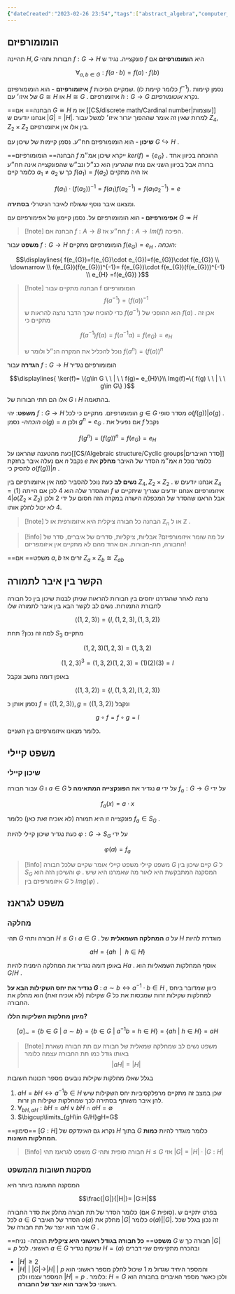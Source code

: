 ```yaml
---
{"dateCreated":"2023-02-26 23:54","tags":["abstract_algebra","computer_science"],"pageDirection":"rtl","dg-publish":true,"permalink":"/cs/algebraic-structure/cayley-s-and-lagrange-theorem/","dgPassFrontmatter":true}
---
```



## הומומורפיזם

תהיינה $H,G$ חבורות ותהי $f:G\to H$ פונקצייה. נגיד ש $f$ היא __הומומורפיזם__ אם 

$$\forall_{a,b\in G}: f(a\cdot b)= f(a)\cdot f(b)$$


__איזומורפיזם__ - הוא הומומורפיזם $f$ שמקיים הפיכות. (כלומר קיימת לו $f^{-1}$). נסמן קיימות של איזו׳ עם $G\cong H$ או $H\cong G$ .  איזומורפיזם $h: G\to G$ נקרא _אוטומורפיזם_. 

==הבחנה== אם $G\cong H$ אז מ [[CS/discrete math/Cardinal number\|עוצמות]] אנחנו יודעים ש $|G|=|H|$. למרות שאין זה אומר שההפוך יגרור איזו׳ למשל עבור $Z_{4},Z_{2}\times Z_{2}$ בין אלו אין איזומורפיזם.
 
__שיכון -__ הוא הומומורפיזם חח״ע. נסמן קיימות של שיכון עם $G\hookrightarrow H$ . 

==הבחנה== הומומורפיזם $f$ ייקרא שיכון אמ״מ $ker(f)=\{e_{G}\}$ . ההוכחה בכיוון אחד ברורה אבל בכיוון השני אם נניח שהגרעין הוא כנ״ל ונב״ש שהפונקצייה אינה חח״ע כלומר קיים $a_{1}\neq a_{2}$ כך ש $f(a_{1})=f(a_{2})$ אז היה מתקיים 

$$f(a_{1})\cdot (f(a_{2}))^{-1}=f(a_{1})f(a_{2}^{-1})=f(a_{1}a_{2}^{-1})=e$$

ומצאנו איבר נוסף ששולח לאיבר הניטרלי __בסתירה__.

__אפימורפיזם -__ הוא הומומורפיזם על. נסמן קיימון של אפימורפיזם עם $G\twoheadrightarrow H$ 


>[!note] הבחנה
>אם $f:A\to B$ חח״ע אז $f: A\to Im(f)$ הפיכה.

__משפט__ עבור $f:G\to H$ הומומורפיזם מתקיים $f(e_{G})=e_{H}$ . 
_הוכחה:_

$$\displaylines{
f(e_{G})=f(e_{G}\cdot e_{G})=f(e_{G})\cdot f(e_{G})
\\ \downarrow \\
f(e_{G})(f(e_{G}))^{-1}= f(e_{G})\cdot f(e_{G})(f(e_{G}))^{-1} \\
e_{H} =f(e_{G})
}$$

>[!note] הבחנה
>מתקיים עבור f הומומורפיזם
> $$f(a^{-1})= (f(a))^{-1}$$
> כדי להוכיח שכך הדבר נרצה להראות ש $f(a^{-1})$ הוא ההופכי של $f(a)$ . אכן זה מתקיים כי 
> 
> $$f(a^{-1})f(a)=f(a^{-1}a)=f(e_{G})=e_{H}$$
> 
> נוכל להכליל את המקרה הנ״ל ולומר ש $f(a^{n})=(f(a))^{n}$

__הגדרה__ 
עבור $f: G\to H$ הומומורפיזם נגדיר 

$$\displaylines{
\ker(f)= \{g\in G \ \ | \ \ f(g)= e_{H}\}\\
Img(f)=\{ f(g) \ \ | \ \ g\in G\}
}$$

אלו הם תתי חבורות של $G$ ו $H$ בהתאמה.

 __משפט__: יהי $f: G\to H$ הומומורפיזם. מתקיים כי לכל $g\in G$ מסדר סופי $o(f(g)) | o(g)$ .
 _הוכחה-_
 נסמן $o(g)=n$ ולכן $g^{n}=e_{G}$ . אם נפעיל את $f$ נקבל 

$$f(g^{n})=(f(g))^{n}= f(e_{G})=e_{H}$$

כעת מהטענה שהראנו על[[CS/Algebraic structure/Cyclic groups\|סדר האיברים]] אם נעלה איבר בחזקת $n$ נקבל $e$ אמ״מ הסדר של האיבר __מחלק__ את $n$ כלומר נוכל להסיק כי $o(f(g))|n$ .

__נשים לב__ כעת נוכל להסביר למה אין איזומורפיזם בין $Z_{4},Z_{2}\times Z_{2}$ . אנחנו יודעים ש $Z_{4}=\langle 1\rangle$ ושהסדר שלה הוא $4$ לכן אם הייתה $f$ איזומורפיזם אנחנו יודעים שצריך שיתקיים ש $4|o(Z_{2}\times Z_{2})$ אבל הראנו שהסדר של המכפלה הישרה במקרה הזה חסום על ידי $2$ ולכן 4 לא יכול לחלק אותו.

>[!note] הבחנה
>כל חבורה ציקלית היא איזומורפית או ל $\mathbb{Z}_{n}$ או ל $\mathbb{Z}$  .

>[!info] על מה שומר איזומורפיזם?
>אבליות, ציקליות, סדרים של איברים, סדר של החבורה, תת-חבורות. אם אחד מהם לא מתקיים אין איזומפריזם! 

==משפט== אם $a,b$ זרים אז $Z_{a}\times Z_{b}\cong Z_{ab}$ 

## הקשר בין איבר לתמורה
נרצה לאחר שהגדרנו יחסים בין חבורות להראות שניתן לבנות שיכון בין כל חבורה לחבורת התמורות. נשים לב לקשר הבא בין איבר לתמורה שלו 

$$\langle (1,2,3)\rangle = \{I,(1,2,3),(1,3,2)\}$$

למה זה נכון? תחת $S_{3}$ מתקיים

$$(1,2,3)(1,2,3)= (1,3,2)$$

$$(1,2,3)^{3}= (1,3,2)(1,2,3)=(1)(2)(3)= I$$


באופן דומה נחשב ונקבל

$$\langle (1,3,2)\rangle=\{I,(1,3,2),(1,2,3)\}$$

נסמן אותן כ $f=\langle (1,2,3)\rangle, g=\langle (1,3,2)\rangle$ ונקבל

$$g\circ f = f\circ g= I$$

כלומר מצאנו איזומורפיזם בין השניים.

## משפט קיילי
### שיכון קיילי
עבור חבורה $G$ ו $a\in G$ נגדיר את __הפונקצייה המתאימה ל $a$__ על ידי $f_{a}:G\to G$ על ידי

$$f_{a}(x)=a\cdot x$$

פונקצייה זו היא תמורה (לא אוכיח זאת כאן) כלומר $f_{a}\in S_{G}$ .

כעת נגדיר שיכון קיילי להיות $\varphi: G\to S_{G}$ על ידי 

$$\varphi(a)=f_{a}$$

>[!info] משפט קיילי
משפט קיילי אומר שקיים שלכל חבורה $G$ קיים שיכון בין $G$ ל $S_{G}$ והשיכון הזה הוא $\varphi$ .
המסקנה המתבקשת היא לאור מה שאמרנו היא שיש איזומורפיזם בין $G$ ל $Img(\varphi)$ .

## משפט לגראנז
### מחלקה
תהי $G$ חבורה ותהי $H\leq G$ ו $a\in G$ . __המחלקה השמאלית__ של $a$ על $H$ מוגדרת להיות 

$$aH=\{ah \ \ | \ \ h\in H\}$$

באופן דומה נגדיר את המחלקה הימנית להיות $Ha$ .
אוסף המחלקות השמאליות הוא $G/H$ .

__נגדיר את יחס השקילות הבא על $G$__ : 
$a\sim b\leftrightarrow a^{-1}\cdot b \in H$  , כיוון שמדובר ביחס שקילות (לא אוכיח זאת) הוא מחלק את $G$ למחלקות שקילות זרות שמכסות את כל החבורה.

__מיהן מחלקות השליקות הללו?__

$$[a]_{\sim}=\{b\in G \ | \ a\sim b  \}= \{b\in G \ | \ a^{-1}b=h\in H\}=\{ah \ | \ h\in H\}= aH$$

>[!note] משפט
>נשים לב שמחלקה שמאלית של חבורה עם תת חבורה נשארת באותו גודל כמו תת החבורה עצמה כלומר 
$$|aH|=|H|$$

בגלל שאלו מחלקות שקילות נובעים מספר תכונות חשובות 
1) $aH=bH\leftrightarrow a^{-1}b\in H$ שכן במצב זה מתקיים מרפלקסיביות יחס השקילות שיש להן איבר משותף בסתירה לכך שמחלקות שקילות הן זרות.
2) $\forall_{bH,aH}: bH=aH\vee bH\cap aH =\emptyset$ 
3) $\bigcup\limits_{gH\in G/H}gH=G$ 

==סימון== $[G:H]$ נקרא גם _האינדקס_ של $H$ בתוך $G$ כלומר מוגדר להיות __כמות המחלקות השונות__.

>[!info] משפט לגראנז
>תהי $G$ חבורה סופית ותהי $H\leq G$ אזי $|G|=|H|\cdot|G:H|$ 

### מסקנות חשובות מהמשפט
המסקנה החשובה ביותר היא 

$$\frac{|G|}{|H|}= |G:H|$$

כלומר הסדר של תת חבורה מחלק את סדר החבורה (אם $G$ סופית).
בפרט יתקיים ש לכל $a\in G$ הסדר של האיבר $o(a)$ מחלק את $|G|$  כלומר $o(a)||G|$.  זה נכון בגלל שכל איבר הוא יוצר של תת חבורה של $G$ .

==__משפט__== __כל חבורה בגודל ראשוני היא ציקלית__
הוכחה- נניח $G$ חבורה כך ש $|G|=p$ ראשוני. לכל $a\in G$ שניקח נגדיר $H=\langle a\rangle$ ובהכרח מתקיימים שני דברים 
* $|H|\geq 2$
* $|H| \  |\  |G|\to |H| \ | \ p$ 
והמספר היחיד שגדול מ 1 שיכול לחלק מספר ראשוני הוא המספר עצמו ולכן $|H|=p$ . כלומר: $H=G$ ולכן כאשר מספר האיברים בחבורה הוא ראשוני __כל איבר הוא יוצר של החבורה__. 